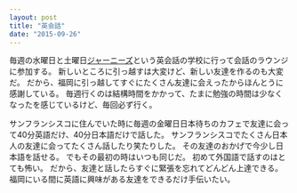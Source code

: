```yaml
---
layout: post
title: "英会話"
date: "2015-09-26"
---
```

毎週の水曜日と土曜日[ジャーニーズ][Journeys]という英会話の学校に行って会話のラウンジに参加する。
新しいところに引っ越すは大変けど、新しい友達を作るのも大変だ。
だから、福岡に引っ越してすぐにたくさん友達に会えったからほんとうに感謝している。
毎週行くのは結構時間をかかって、たまに勉強の時間は少なくなったを感じているけど、毎回必ず行く。

サンフランシスコに住んでいた時に毎週の金曜日日本待ちのカフェで友達に会って40分英語だけ、40分日本語だけで話した。
サンフランシスコでたくさん日本人の友達に会ってたくさん話したり笑たりした。
その友達のおかげで今少し日本語を話せる。
でもその最初の時はいつも同じだ。
初めて外国語で話すのはとても怖い。
だから、友達と話したらすぐに緊張を忘れてどんどん上達できる。
福岡にいる間に英語に興味がある友達をできるだけ手伝いたい。

[Journeys]: http://www.journeys.jp/
